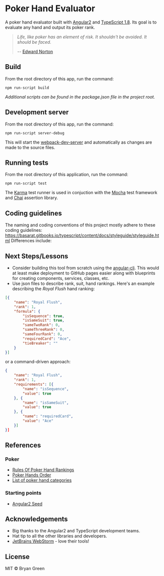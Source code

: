 # Poker Hand Evaluator

A poker hand evaluator built with [Angular2](https://angular.io/) and
[TypeScript 1.8](http://www.typescriptlang.org/). Its goal is to
evaluate any hand and output its poker rank.


>_Life, like poker has an element of risk. It shouldn't be avoided. It
>should be faced._
>
>-- [Edward Norton](http://www.brainyquote.com/quotes/quotes/e/edwardnort418306.html)



## Build

From the root directory of this app, run the command:

```
npm run-script build
```

_Additional scripts can be found in the package.json file in
the project root._

## Development server

From the root directory of this app, run the command:

```
npm run-script server-debug
```

This will start the
[webpack-dev-server](https://webpack.github.io/docs/webpack-dev-server.html)
and automatically as changes are made to the source files.

## Running tests

From the root directory of this application, run the command:

```
npm run-script test
```

The [Karma](https://karma-runner.github.io/1.0/index.html) test runner
is used in conjuction with the [Mocha](https://mochajs.org/) test
framework and [Chai](http://chaijs.com/) assertion library.


## Coding guidelines

The naming and coding conventions of this project mostly adhere to these
coding guidelines:
https://basarat.gitbooks.io/typescript/content/docs/styleguide/styleguide.html
Differences include:

## Next Steps/Lessons
- Consider building this tool from scratch using the
  [angular-cli](https://github.com/angular/angular-cli). This would at
  least make deployment to GitHub pages easier along with blueprints for creating components, services, classes, etc.
- Use json files to describe rank, suit, hand rankings. Here's an
  example describing the _Royal Flush_ hand ranking:
```json
[{		
	"name": "Royal Flush",	
	"rank": 1,	
	"formula": {	
		"isSequence": true,
		"isSameSuit": true,
		"sameTwoRank": 0,
		"sameThreeRank": 0,
		"sameFourRank": 0,
		"requiredCard": "Ace",
		"tieBreaker": ""
	}	
}]

```
or a command-driven approach:
```json
{		
	"name": "Royal Flush",	
	"rank": 1,	
	"requirements": [{	
		"name": "isSequence",
		"value": true
	}, {	
		"name": "isSameSuit",
		"value": true
	}, {	
		"name": "requiredCard",
		"value": "Ace"
	}]	
}]

```

## References
### Poker
- [Rules Of Poker Hand Rankings](http://www.cardplayer.com/rules-of-poker/hand-rankings)
- [Poker Hands Order](https://www.pokerstars.com/poker/games/rules/hand-rankings/)
- [List of poker hand categories](https://en.wikipedia.org/wiki/List_of_poker_hand_categories)
### Starting points
- [Angular2 Seed](https://github.com/angular/angular2-seed)

## Acknowledgements

- Big thanks to the Angular2 and TypeScript development teams.
- Hat tip to all the other libraries and developers.
- [JetBrains WebStorm](https://www.jetbrains.com/webstorm/) - love their tools!



## License

MIT © Bryan Green